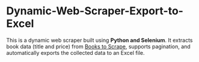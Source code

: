# Dynamic-Web-Scraper-Export-to-Excel
This is a dynamic web scraper built using **Python and Selenium**.   It extracts book data (title and price) from [Books to Scrape](https://books.toscrape.com), supports pagination, and automatically exports the collected data to an Excel file.
